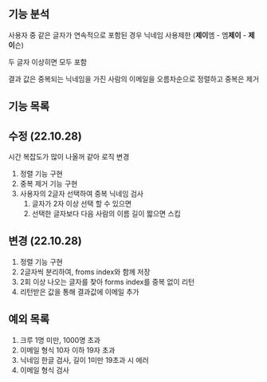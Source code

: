 ## 기능 분석
사용자 중 같은 글자가 연속적으로 포함된 경우 닉네임 사용제한 (**제이**엠 - 엠**제이** - **제이**슨)

두 글자 이상히면 모두 포함

결과 값은 중복되는 닉네임을 가진 사람의 이메일을 오름차순으로 정렬하고 중복은 제거

## 기능 목록
## 수정 (22.10.28)
시간 복잡도가 많이 나올꺼 같아 로직 변경
1. 정렬 기능 구현
2. 중복 제거 기능 구현
3. 사용자의 2글자 선택하여 중복 닉네임 검사
   1. 글자가 2자 이상 선택 할 수 있으면
   3. 선택한 글자보다 다음 사람의 이름 길이 짧으면 스킵
## 변경 (22.10.28)
1. 정렬 기능 구현
2. 2글자씩 분리하여, froms index와 함께 저장
3. 2회 이상 나오는 글자를 찾아 forms index를 중복 없이 리턴
4. 리턴받은 값을 통해 결과값에 이메일 추가


## 예외 목록
1. 크루 1명 미만, 1000명 초과
2. 이메일 형식 10자 이하 19자 초과
3. 닉네임 한글 검사, 길이 1미만 19초과 시 에러
4. 이메일 형식 검사